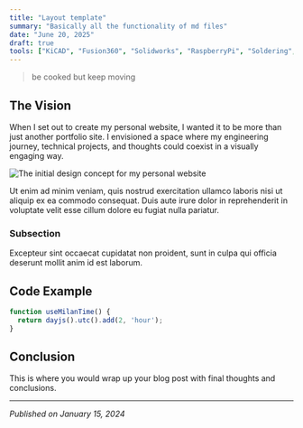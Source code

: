 ```yaml
---
title: "Layout template"
summary: "Basically all the functionality of md files"
date: "June 20, 2025"
draft: true
tools: ["KiCAD", "Fusion360", "Solidworks", "RaspberryPi", "Soldering", "Arduino", "CriticalThinking", "VPSHosting"]
---
```


> be cooked but keep moving

## The Vision

When I set out to create my personal website, I wanted it to be more than just another portfolio site. I envisioned a space where my engineering journey, technical projects, and thoughts could coexist in a visually engaging way.

![The initial design concept for my personal website](/assets/blog/new.jpg "Early mockup of the space-themed interface")

Ut enim ad minim veniam, quis nostrud exercitation ullamco laboris nisi ut aliquip ex ea commodo consequat. Duis aute irure dolor in reprehenderit in voluptate velit esse cillum dolore eu fugiat nulla pariatur.

### Subsection

Excepteur sint occaecat cupidatat non proident, sunt in culpa qui officia deserunt mollit anim id est laborum.

## Code Example

```javascript
function useMilanTime() {
  return dayjs().utc().add(2, 'hour');
}
```

## Conclusion

This is where you would wrap up your blog post with final thoughts and conclusions.

---

*Published on January 15, 2024*